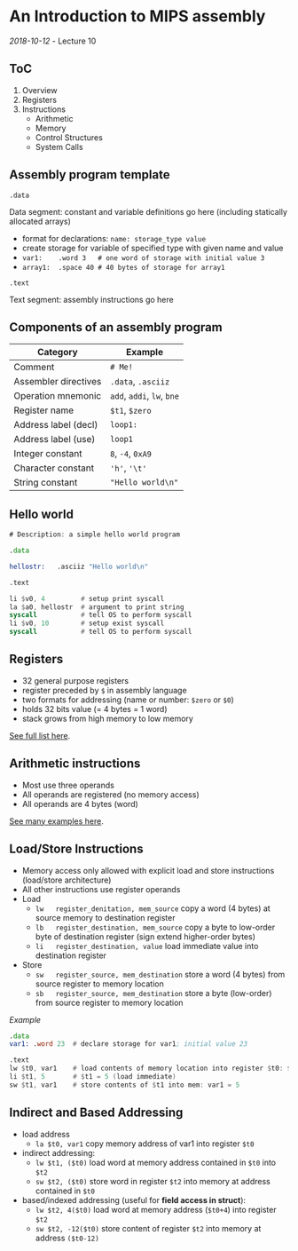 # An Introduction to MIPS assembly
_2018-10-12_ - Lecture 10

## ToC

1. Overview
2. Registers
3. Instructions
    - Arithmetic
    - Memory
    - Control Structures
    - System Calls

## Assembly program template

`.data`

Data segment: constant and variable definitions go here (including statically allocated arrays)

- format for declarations: `name: storage_type value`
- create storage for variable of specified type with given name and value
- `var1:    .word 3   # one word of storage with initial value 3`
- `array1:  .space 40 # 40 bytes of storage for array1`

`.text`

Text segment: assembly instructions go here


## Components of an assembly program

| Category             | Example                    |
| -------------------- | -------------------------- |
| Comment              | `# Me!`                    |
| Assembler directives | `.data`, `.asciiz`         |
| Operation mnemonic   | `add`, `addi`, `lw`, `bne` |
| Register name        | `$t1`, `$zero`             |
| Address label (decl) | `loop1:`                   |
| Address label (use)  | `loop1`                    |
| Integer constant     | `8`, `-4`, `0xA9`          |
| Character constant   | `'h'`, `'\t'`              |
| String constant      | `"Hello world\n"`          |

## Hello world

```asm
# Description: a simple hello world program

.data

hellostr:   .asciiz "Hello world\n"

.text

li $v0, 4         # setup print syscall
la $a0, hellostr  # argument to print string
syscall           # tell OS to perform syscall
li $v0, 10        # setup exist syscall
syscall           # tell OS to perform syscall
```

## Registers

- 32 general purpose registers
- register preceded by `$` in assembly language
- two formats for addressing (name or number: `$zero` or `$0`)
- holds 32 bits value (= 4 bytes = 1 word)
- stack grows from high memory to low memory

[See full list here](https://www.inf.ed.ac.uk/teaching/courses/ct/18-19/slides/10-mips-assembly.pdf#page=7).

## Arithmetic instructions

- Most use three operands
- All operands are registered (no memory access)
- All operands are 4 bytes (word)

[See many examples here](https://www.inf.ed.ac.uk/teaching/courses/ct/18-19/slides/10-mips-assembly.pdf#page=9).

## Load/Store Instructions

- Memory access only allowed with explicit load and store instructions (load/store architecture)
- All other instructions use register operands
- Load
  - `lw   register_denitation, mem_source`
    copy a word (4 bytes) at source memory to destination register
  - `lb   register_destination, mem_source`
    copy a byte to low-order byte of destination register (sign extend higher-order bytes)
  - `li   register_destination, value`
    load immediate value into destination register
- Store
  - `sw   register_source, mem_destination`
    store a word (4 bytes) from source register to memory location
  - `sb   register_source, mem_destination`
    store a byte (low-order) from source register to memory location

_Example_

```asm
.data
var1: .word 23  # declare storage for var1; initial value 23

.text
lw $t0, var1    # load contents of memory location into register $t0: $t0 = 23
li $t1, 5       # $t1 = 5 (load immediate)
sw $t1, var1    # store contents of $t1 into mem: var1 = 5
```
## Indirect and Based Addressing

- load address
  - `la $t0, var1`
    copy memory address of var1 into register `$t0`
- indirect addressing:
  - `lw $t1, ($t0)`
    load word at memory address contained in `$t0` into `$t2`
  - `sw $t2, ($t0)`
    store word in register `$t2` into memory at address contained in `$t0`
- based/indexed addressing (useful for **field access in struct**):
  - `lw $t2, 4($t0)`
    load word at memory address (`$t0+4`) into register `$t2`
  - `sw $t2, -12($t0)`
    store content of register `$t2` into memory at address `($t0-12)`
